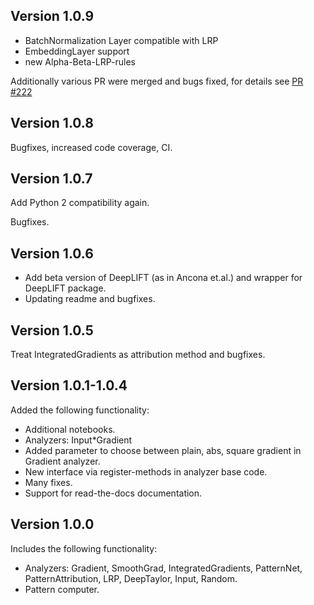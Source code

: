 ## Version 1.0.9

- BatchNormalization Layer compatible with LRP
- EmbeddingLayer support
- new Alpha-Beta-LRP-rules

Additionally various PR were merged and bugs fixed,
for details see [PR #222](https://github.com/albermax/innvestigate/pull/222)

## Version 1.0.8

Bugfixes, increased code coverage, CI.

## Version 1.0.7

Add Python 2 compatibility again.

Bugfixes.

## Version 1.0.6

* Add beta version of DeepLIFT (as in Ancona et.al.) and wrapper for DeepLIFT package.
* Updating readme and bugfixes.

## Version 1.0.5

Treat IntegratedGradients as attribution method and bugfixes.

## Version 1.0.1-1.0.4

Added the following functionality:

* Additional notebooks.
* Analyzers: Input\*Gradient
* Added parameter to choose between plain, abs, square gradient in Gradient analyzer.
* New interface via register-methods in analyzer base code.
* Many fixes.
* Support for read-the-docs documentation.

## Version 1.0.0

Includes the following functionality:

* Analyzers: Gradient, SmoothGrad, IntegratedGradients, PatternNet, PatternAttribution, LRP, DeepTaylor, Input, Random.
* Pattern computer.

